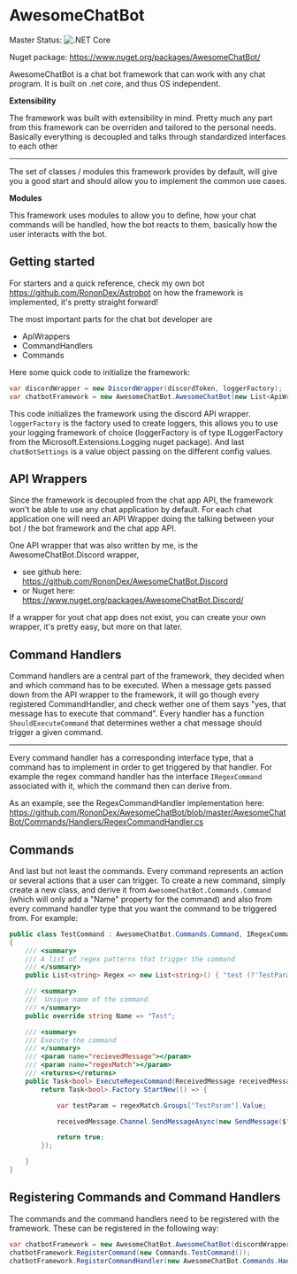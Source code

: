 # AwesomeChatBot
Master Status: ![.NET Core](https://github.com/RononDex/AwesomeChatBot/workflows/.NET%20Core/badge.svg)

Nuget package: https://www.nuget.org/packages/AwesomeChatBot/

AwesomeChatBot is a chat bot framework that can work with any chat program.
It is built on .net core, and thus OS independent.

**Extensibility**


The framework was built with extensibility in mind. Pretty much any part from this framework can be overriden and tailored to the personal needs. Basically everything is decoupled and talks through standardized interfaces to each other
____________________________________

The set of classes / modules this framework provides by default, will give you a good start and should allow you to implement the common use cases.

**Modules**


This framework uses modules to allow you to define, how your chat commands will be handled, how the bot reacts to them, basically how the user interacts with the bot.

## Getting started
For starters and a quick reference, check my own bot https://github.com/RononDex/Astrobot on how the framework is implemented, it's pretty straight forward!

The most important parts for the chat bot developer are
 - ApiWrappers
 - CommandHandlers
 - Commands

 Here some quick code to initialize the framework:
 ```csharp
var discordWrapper = new DiscordWrapper(discordToken, loggerFactory);
var chatbotFramework = new AwesomeChatBot.AwesomeChatBot(new List<ApiWrapper> { discordWrapper }, loggerFactory, chatbotSettings);
```

This code initializes the framework using the discord API wrapper. `loggerFactory` is the factory used to create loggers, this allows you to use your logging framework of choice (loggerFactory is of type ILoggerFactory from the Microsoft.Extensions.Logging nuget package).
And last `chatBotSettings` is a value object passing on the different config values.

## API Wrappers
Since the framework is decoupled from the chat app API, the framework won't be able to use any chat application by default. For each chat application one will need an API Wrapper doing the talking between your bot / the bot framework and the chat app API.

One API wrapper that was also written by me, is the AwesomeChatBot.Discord wrapper,
 - see github here: https://github.com/RononDex/AwesomeChatBot.Discord
 - or Nuget here: https://www.nuget.org/packages/AwesomeChatBot.Discord/

If a wrapper for yout chat app does not exist, you can create your own wrapper, it's pretty easy, but more on that later.

## Command Handlers
Command handlers are a central part of the framework, they decided when and which command has to be executed. When a message gets passed down from the API wrapper to the framework, it will go though every registered CommandHandler, and check wether one of them says "yes, that message has to execute that command". Every handler has a function `ShouldExecuteCommand` that determines wether a chat message should trigger a given command.
_____________________
Every command handler has a corresponding interface type, that a command has to implement in order to get triggered by that handler. For example the regex command handler has the interface `IRegexCommand` associated with it, which the command then can derive from.

As an example, see the RegexCommandHandler implementation here:
https://github.com/RononDex/AwesomeChatBot/blob/master/AwesomeChatBot/Commands/Handlers/RegexCommandHandler.cs

## Commands
And last but not least the commands. Every command represents an action or several actions that a user can trigger. To create a new command, simply create a new class, and derive it from `AwesomeChatBot.Commands.Command` (which will only add a "Name" property for the command) and also from every command handler type that you want the command to be triggered from. For example:
```csharp
public class TestCommand : AwesomeChatBot.Commands.Command, IRegexCommand
{
    /// <summary>
    /// A list of regex patterns that trigger the command
    /// </summary>
    public List<string> Regex => new List<string>() { "test (?'TestParam'.*\\w)" };

    /// <summary>
    ///  Unique name of the command
    /// </summary>
    public override string Name => "Test";

    /// <summary>
    /// Execute the command
    /// </summary>
    /// <param name="recievedMessage"></param>
    /// <param name="regexMatch"></param>
    /// <returns></returns>
    public Task<bool> ExecuteRegexCommand(ReceivedMessage receivedMessage, Match regexMatch) {
        return Task<bool>.Factory.StartNew(() => {

            var testParam = regexMatch.Groups["TestParam"].Value;

            receivedMessage.Channel.SendMessageAsync(new SendMessage($"IT'S WORKING!!! You entered {testParam}")).Wait();

            return true;
        });

    }
}
```

## Registering Commands and Command Handlers
The commands and the command handlers need to be registered with the framework. These can be registered in the following way:
```csharp
var chatbotFramework = new AwesomeChatBot.AwesomeChatBot(discordWrapper, loggerFactory, chatbotSettings);
chatbotFramework.RegisterCommand(new Commands.TestCommand());
chatbotFramework.RegisterCommandHandler(new AwesomeChatBot.Commands.Handlers.RegexCommandHandler());
```

